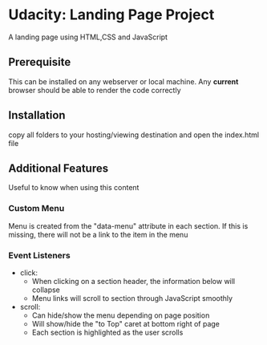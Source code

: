 # Udacity: Landing Page Project

A landing page using HTML,CSS and JavaScript

## Prerequisite
This can be installed on any webserver or local machine. Any **current** browser should be able to render the code correctly

## Installation
copy all folders to your hosting/viewing destination and open the index.html file

## Additional Features
Useful to know when using this content
### Custom Menu

Menu is created from the "data-menu" attribute in each section. If this is missing, there will not be a link to the item in the menu

### Event Listeners

- click: 
  - When clicking on a section header, the information below will collapse
  - Menu links will scroll to section through JavaScript smoothly
- scroll: 
  - Can hide/show the menu depending on page position
  - Will show/hide the "to Top" caret at bottom right of page
  - Each section is highlighted as the user scrolls